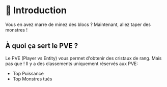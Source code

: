 # 🧟 Introduction

Vous en avez marre de minez des blocs ? Maintenant, allez taper des monstres !

## À quoi ça sert le PVE ?

Le PVE (Player vs Entity) vous permet d'obtenir des cristaux de rang. Mais pas que ! Il y a des classements uniquement réservés aux PVE:

* Top Puissance
* Top Monstres tués
